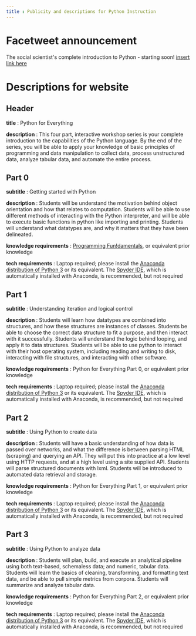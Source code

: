 ```yaml
---
title : Publicity and descriptions for Python Instruction
---
```


# Facetweet announcement

The social scientist's complete introduction to Python - starting soon! [insert link here](https://youtu.be/dQw4w9WgXcQ)

# Descriptions for website

## Header

**title** : Python for Everything

**description** : This four part, interactive workshop series is your complete introduction to the capabilities of the Python language. By the end of the series, you will be able to apply your knowledge of basic principles of programming and data manipulation to collect data, process unstructured data, analyze tabular data, and automate the entire process.

## Part 0

**subtitle** : Getting started with Python

**description** : Students will be understand the motivation behind object orientation and how that relates to computation. Students will be able to use different methods of interacting with the Python interpreter, and will be able to execute basic functions in python like importing and printing. Students will understand what datatypes are, and why it matters that they have been delineated.

**knowledge requirements** : [Programming Fun!damentals](https://github.com/dlab-berkeley/programming-fundamentals), or equivalent prior knowledge

**tech requirements** : Laptop required; please install the [Anaconda distribution of Python 3](https://www.continuum.io/downloads) or its equivalent. The [Spyder IDE](https://pythonhosted.org/spyder/installation.html), which is automatically installed with Anaconda,  is recommended, but not required

## Part 1

**subtitle** : Understanding iteration and logical control

**description** : Students will learn how datatypes are combined into structures, and how these structures are instances of classes. Students be able to choose the correct data structure to fit a purpose, and then interact with it successfully. Students will understand the logic behind looping, and apply it to data structures. Students will be able to use python to interact with their host operating system, including reading and writing to disk, interacting with file structures, and interacting with other software.

**knowledge requirements** : Python for Everything Part 0, or equivalent prior knowledge

**tech requirements** : Laptop required; please install the [Anaconda distribution of Python 3](https://www.continuum.io/downloads) or its equivalent. The [Spyder IDE](https://pythonhosted.org/spyder/installation.html), which is automatically installed with Anaconda,  is recommended, but not required

## Part 2

**subtitle** : Using Python to create data

**description** : Students will have a basic understanding of how data is passed over networks, and what the difference is between parsing HTML (scraping) and querying an API. They will put this into practice at a low level using HTTP requests, and at a high level using a site supplied API. Students will parse structured documents with lxml. Students will be introduced to automated data retrieval and storage.

**knowledge requirements** : Python for Everything Part 1, or equivalent prior knowledge

**tech requirements** : Laptop required; please install the [Anaconda distribution of Python 3](https://www.continuum.io/downloads) or its equivalent. The [Spyder IDE](https://pythonhosted.org/spyder/installation.html), which is automatically installed with Anaconda,  is recommended, but not required

## Part 3

**subtitle** : Using Python to analyze data

**description** : Students will plan, build, and execute an analytical pipeline using both text-based, schemaless data; and numeric, tabular data. Students will learn the basics of cleaning, transforming, and formatting text data, and be able to pull simple metrics from corpora. Students will summarize and analyze tabular data.

**knowledge requirements** : Python for Everything Part 2, or equivalent prior knowledge

**tech requirements** : Laptop required; please install the [Anaconda distribution of Python 3](https://www.continuum.io/downloads) or its equivalent. The [Spyder IDE](https://pythonhosted.org/spyder/installation.html), which is automatically installed with Anaconda,  is recommended, but not required
